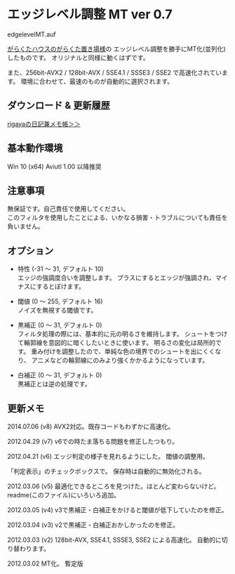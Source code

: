 ﻿
# エッジレベル調整 MT ver 0.7

edgelevelMT.auf

[がらくたハウスのがらくた置き場様](http://www.geocities.jp/flash3kyuu/)の
エッジレベル調整を勝手にMT化(並列化)したものです。
オリジナルと同様に動くはずです。

また、256bit-AVX2 / 128bit-AVX / SSE4.1 / SSSE3 / SSE2 で高速化されています。
環境に合わせて、最速のものが自動的に選択されます。


## ダウンロード & 更新履歴
[rigayaの日記兼メモ帳＞＞](http://rigaya34589.blog135.fc2.com/blog-category-11.html)

## 基本動作環境

Win 10 (x64)
Aviutl 1.00 以降推奨


## 注意事項

無保証です。自己責任で使用してください。  
このフィルタを使用したことによる、いかなる損害・トラブルについても責任を負いません。


## オプション

- 特性 (-31 ～ 31, デフォルト 10)  
  エッジの強調度合いを調整します。
  プラスにするとエッジが強調され、マイナスにするとぼけます。

- 閾値 (0 ～ 255, デフォルト 16)  
 ノイズを無視する閾値です。

- 黒補正 (0 ～ 31, デフォルト 0)  
  フィルタ処理の際には、基本的に元の明るさを維持します。
  シュートをつけて輪郭線を意図的に暗くしたいときに使います。
  明るさの変化は局所的です。
  重み付けを調整したので、単純な色の境界でのシュートを出にくくなり、
  アニメなどの輪郭線にのみより強くかかるようになっています。

- 白補正 (0 ～ 31, デフォルト 0)  
   黒補正とは逆の処理です。


## 更新メモ
2014.07.06 (v8)
AVX2対応。既存コードもわずかに高速化。

2012.04.29 (v7)
v6での時たま落ちる問題を修正したつもり。

2012.04.21 (v6)
エッジ判定の様子を見れるようにした。
閾値の調整用。

「判定表示」のチェックボックスで。
保存時は自動的に無効化される。

2012.03.06 (v5)
最適化できるところを見つけた。ほとんど変わらないけど。
readme(このファイル)にいろいろ追加。

2012.03.05 (v4)
v3で黒補正・白補正をかけると閾値が低下していたのを修正。

2012.03.04 (v3)
v2で黒補正・白補正おかしかったのを修正。

2012.03.03 (v2)
128bit-AVX, SSE4.1, SSSE3, SSE2 による高速化。
自動的に切り替わります。

2012.03.02
MT化。
暫定版